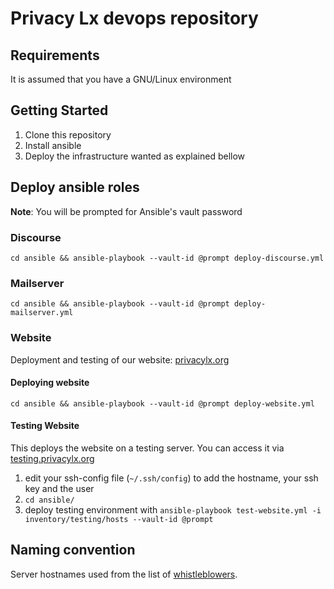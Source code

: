 # Privacy Lx devops repository

## Requirements

It is assumed that you have a GNU/Linux environment 

## Getting Started

1. Clone this repository
2. Install ansible
3. Deploy the infrastructure wanted as explained bellow

## Deploy ansible roles

**Note**: You will be prompted for Ansible's vault password

### Discourse

`cd ansible && ansible-playbook --vault-id @prompt deploy-discourse.yml`

### Mailserver

`cd ansible && ansible-playbook --vault-id @prompt deploy-mailserver.yml`

### Website

Deployment and testing of our website: [privacylx.org](https://privacylx.org)

#### Deploying website

`cd ansible && ansible-playbook --vault-id @prompt deploy-website.yml`

#### Testing Website

This deploys the website on a testing server. You can access it via [testing.privacylx.org](https://testing.privacylx.org)

1. edit your ssh-config file (`~/.ssh/config`) to add the hostname, your ssh key and the user
2. `cd ansible/`
3. deploy testing environment with `ansible-playbook test-website.yml -i inventory/testing/hosts --vault-id @prompt`

## Naming convention

Server hostnames used from the list of
[whistleblowers](https://en.wikipedia.org/wiki/List_of_whistleblowers).
